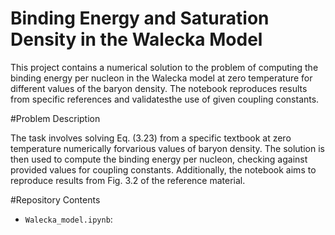 # Binding Energy and Saturation Density in the Walecka Model

This project contains a numerical solution to the problem of computing the
binding energy per nucleon in the Walecka model at zero temperature for
different values of the baryon density. The notebook reproduces results
from specific references and validatesthe use of given coupling constants.

#Problem Description

The task involves solving Eq. (3.23) from a specific textbook at zero temperature
numerically forvarious values of baryon density. The solution is then used to
compute the binding energy per nucleon, checking against provided values for
coupling constants. Additionally, the notebook aims to reproduce results from
Fig. 3.2 of the reference material.

#Repository Contents
- `Walecka_model.ipynb`: 

